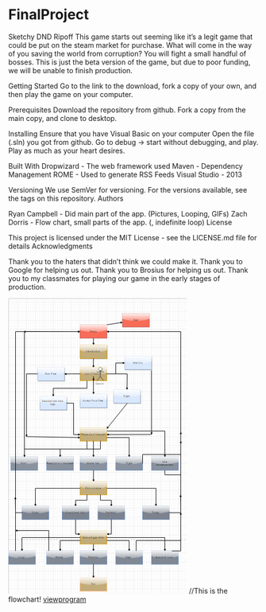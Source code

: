 # FinalProject
Sketchy DND Ripoff
This game starts out seeming like it’s a legit game that could be put on the steam market for purchase. 
What will come in the way of you saving the world from corruption? You will fight a small handful of bosses.
This is just the beta version of the game, but due to poor funding, we will be unable to finish production.

Getting Started
Go to the link to the download, fork a copy of your own, and then play the game on your computer.

Prerequisites
Download the repository from github.
Fork a copy from the main copy, and clone to desktop.


Installing
Ensure that you have Visual Basic on your computer
Open the file (.sln) you got from github.
Go to debug → start without debugging, and play.
Play as much as your heart desires.

Built With
Dropwizard - The web framework used
Maven - Dependency Management
ROME - Used to generate RSS Feeds
Visual Studio - 2013

Versioning
We use SemVer for versioning. For the versions available, see the tags on this repository.
Authors

Ryan Campbell - Did main part of the app. (Pictures, Looping, GIFs)
Zach Dorris - Flow chart, small parts of the app. (, indefinite loop)
License

This project is licensed under the MIT License - see the LICENSE.md file for details
Acknowledgments

Thank you to the haters that didn’t think we could make it.
Thank you to Google for helping us out.
Thank you to Brosius for helping us out.
Thank you to my classmates for playing our game in the early stages of production.

<img src="images/flowchart.PNG">
//This is the flowchart!
<a href="youtube.com/watch?v=LVughRcASYU">viewprogram</a>

